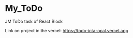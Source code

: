 # My_ToDo
JM ToDo task of React Block

Link on project in the vercel:
https://todo-iota-opal.vercel.app
